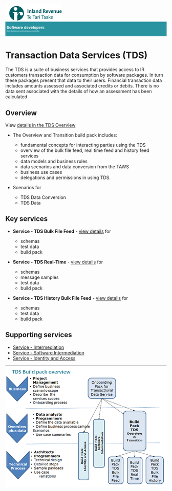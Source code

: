 ![IRD logo](../Images/IRlogo.gif)
![Software Dev](../Images/SoftwareDev.png)

Transaction Data Services (TDS) 
=======================================

The TDS is a suite of business services that provides access to IR customers transaction data for consumption by software packages.  In turn these packages present that data to their users. 
Financial transaction data includes amounts assessed and associated credits or debits.  There is no data sent associated with the details of how an assessment has been calculated

Overview
-------------

View [details in the TDS Overview](TDS%20Overview%20and%20Transition/Latest)

* The Overview and Transition build pack includes: 
	* fundamental concepts for interacting parties using the TDS
	* overview of the bulk file feed, real time feed and history feed services
	* data models and business rules
	* data scenarios and data conversion from the TAWS
	* business use cases
	* delegations and permissions in using TDS.

* Scenarios for 
	* TDS Data Conversion
	* TDS Data 

Key services
-------------

* **Service - TDS Bulk File Feed** - [view details](TDS%20Bulk%20File%20Feed/Latest/) for
	- schemas
	- test data
	- build pack
	
* **Service - TDS Real-Time** - [view details](TDS%20Real-Time/Latest/) for
	- schemas
	- message samples
	- test data
	- build pack
	
* **Service - TDS History Bulk File Feed** - [view details](TDS%20History%20Bulk%20File%20Feed/Latest/) for
	- schemas
	- test data
	- build pack

Supporting services
-------------
* [Service - Intermediation](../Service%20-%20Intermediation)
* [Service - Software Intermediation](../Service%20-%20Software%20Intermediation)
* [Service - Identity and Access](../Service%20-%20Identity%20and%20Access/Latest)

![TDS Build Packs](Images/TDSBuildPacks.PNG)
